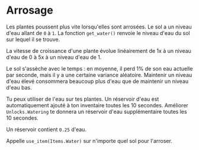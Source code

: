 # Arrosage
Les plantes poussent plus vite lorsqu'elles sont arrosées. Le sol a un niveau d'eau allant de `0` à `1`.
La fonction `get_water()` renvoie le niveau d'eau du sol sur lequel il se trouve.

La vitesse de croissance d'une plante évolue linéairement de 1x à un niveau d'eau de 0 à 5x à un niveau d'eau de 1.

Le sol s'assèche avec le temps : en moyenne, il perd 1% de son eau actuelle par seconde, mais il y a une certaine variance aléatoire. Maintenir un niveau d'eau élevé consommera beaucoup plus d'eau que de maintenir un niveau d'eau bas.

Tu peux utiliser de l'eau sur tes plantes. Un réservoir d'eau est automatiquement ajouté à ton inventaire toutes les 10 secondes.
Améliorer `Unlocks.Watering` te donnera un réservoir d'eau supplémentaire toutes les 10 secondes.

Un réservoir contient `0.25` d'eau.

Appelle `use_item(Items.Water)` sur n'importe quel sol pour l'arroser.